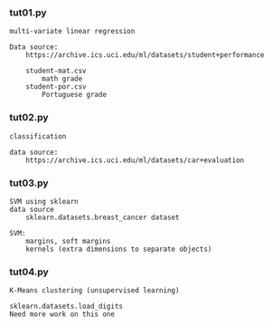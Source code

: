 ### tut01.py
	multi-variate linear regression

	Data source:
		https://archive.ics.uci.edu/ml/datasets/student+performance

		student-mat.csv
			math grade
		student-por.csv
			Portuguese grade

### tut02.py
	classification

	data source:
		https://archive.ics.uci.edu/ml/datasets/car+evaluation

### tut03.py
	SVM using sklearn
	data source
		sklearn.datasets.breast_cancer dataset

	SVM:
		margins, soft margins
		kernels (extra dimensions to separate objects)

### tut04.py
	K-Means clustering (unsupervised learning)

	sklearn.datasets.load_digits
	Need more work on this one


